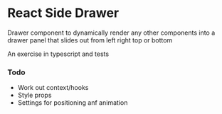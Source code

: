 # React Side Drawer

Drawer component to dynamically render any other components into a drawer panel that slides out from left right top or bottom

An exercise in typescript and tests

### Todo

- Work out context/hooks
- Style props
- Settings for positioning anf animation
